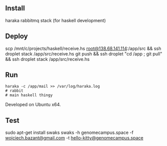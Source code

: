 Install
------

haraka
rabbitmq
stack (for haskell development)


Deploy
------
scp /mnt/c/projects/haskell/receive.hs root@138.68.141.114:/app/src && ssh droplet stack /app/src/receive.hs
git push && ssh droplet "cd /app ; git pull" && ssh droplet stack /app/src/receive.hs

Run
------
```
haraka -c /app/mail >> /var/log/haraka.log
# rabbit
# main haskell thingy
```
Developed on Ubuntu x64.

Test
------
sudo apt-get install swaks
swaks -h genomecampus.space -f wojciech.bazant@gmail.com -t hello-kitty@genomecampus.space
